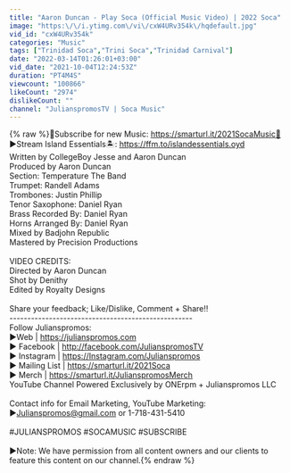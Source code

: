```yaml
---
title: "Aaron Duncan - Play Soca (Official Music Video) | 2022 Soca"
image: "https:\/\/i.ytimg.com\/vi\/cxW4URv354k\/hqdefault.jpg"
vid_id: "cxW4URv354k"
categories: "Music"
tags: ["Trinidad Soca","Trini Soca","Trinidad Carnival"]
date: "2022-03-14T01:26:01+03:00"
vid_date: "2021-10-04T12:24:53Z"
duration: "PT4M4S"
viewcount: "100866"
likeCount: "2974"
dislikeCount: ""
channel: "JulianspromosTV | Soca Music"
---
```

{% raw %}🔔Subscribe for new Music: <a rel="nofollow" target="blank" href="https://smarturl.it/2021SocaMusic🔔">https://smarturl.it/2021SocaMusic🔔</a> <br />▶Stream Island Essentials🏝️: <a rel="nofollow" target="blank" href="https://ffm.to/islandessentials.oyd">https://ffm.to/islandessentials.oyd</a><br />Written by CollegeBoy Jesse and Aaron Duncan<br />Produced by Aaron Duncan<br />Section: Temperature The Band<br />Trumpet: Randell Adams<br />Trombones: Justin Phillip<br />Tenor Saxophone: Daniel Ryan<br />Brass Recorded By: Daniel Ryan<br />Horns Arranged By: Daniel Ryan<br />Mixed by Badjohn Republic<br />Mastered by Precision Productions<br /><br />VIDEO CREDITS:<br />Directed by Aaron Duncan<br />Shot by Denithy<br />Edited by Royalty Designs <br /><br />Share your feedback; Like/Dislike, Comment + Share!!<br />---------------------------------------------------<br />Follow Julianspromos:<br />▶Web | <a rel="nofollow" target="blank" href="https://julianspromos.com">https://julianspromos.com</a><br />▶ Facebook | <a rel="nofollow" target="blank" href="http://facebook.com/JulianspromosTV">http://facebook.com/JulianspromosTV</a><br />▶ Instagram | <a rel="nofollow" target="blank" href="https://Instagram.com/Julianspromos">https://Instagram.com/Julianspromos</a><br />▶ Mailing List | <a rel="nofollow" target="blank" href="https://smarturl.it/2021Soca">https://smarturl.it/2021Soca</a><br />▶ Merch | <a rel="nofollow" target="blank" href="https://smarturl.it/JulianspromosMerch">https://smarturl.it/JulianspromosMerch</a><br />YouTube Channel Powered Exclusively by ONErpm + Julianspromos LLC<br /><br />Contact info for Email Marketing, YouTube Marketing:<br />▶Julianspromos@gmail.com or 1-718-431-5410<br /><br />#JULIANSPROMOS #SOCAMUSIC #SUBSCRIBE<br /><br />▶Note: We have permission from all content owners and our clients to feature this content on our channel.{% endraw %}

